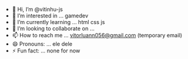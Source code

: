 - 👋 Hi, I’m @vitinhu-js
- 👀 I’m interested in ... gamedev
- 🌱 I’m currently learning ... html css js
- 💞️ I’m looking to collaborate on ... 
- 📫 How to reach me ... vitorluann056@gmail.com (temporary email)
- 😄 Pronouns: ... ele dele
- ⚡ Fun fact: ... none for now 

<!---
vitinhu-js/vitinhu-js is a ✨ special ✨ repository because its `README.md` (this file) appears on your GitHub profile.
You can click the Preview link to take a look at your changes.
--->
